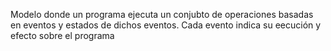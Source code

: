 Modelo donde un programa ejecuta un conjubto de operaciones basadas en eventos y estados de dichos eventos. Cada evento indica su eecución y efecto sobre el programa